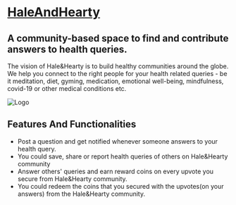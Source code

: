 # [HaleAndHearty](https://halehearty.herokuapp.com)
## A community-based space to find and contribute answers to health queries.
The vision of Hale&Hearty is to build healthy communities around the globe.
We help you connect to the right people for your health related queries - be it meditation, diet, gyming, medication, emotional well-being, mindfulness, covid-19 or other medical conditions etc.

![Logo](https://halehearty.herokuapp.com/static/images/logoboi.PNG)

## Features And Functionalities

- Post a question and get notified whenever someone answers to your health query.
- You could save, share or report health queries of others on Hale&Hearty community
- Answer others' queries and earn reward coins on every upvote you secure from Hale&Hearty community.
- You could redeem the coins that you secured with the upvotes(on your answers) from the Hale&Hearty community.
